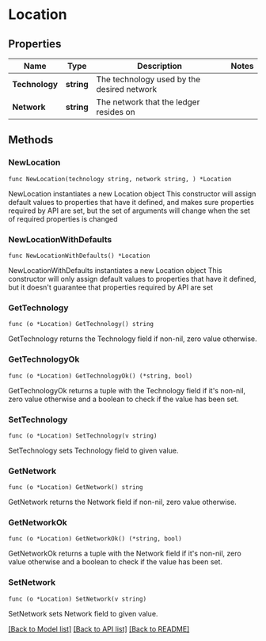 # Location

## Properties

Name | Type | Description | Notes
------------ | ------------- | ------------- | -------------
**Technology** | **string** | The technology used by the desired network | 
**Network** | **string** | The network that the ledger resides on | 

## Methods

### NewLocation

`func NewLocation(technology string, network string, ) *Location`

NewLocation instantiates a new Location object
This constructor will assign default values to properties that have it defined,
and makes sure properties required by API are set, but the set of arguments
will change when the set of required properties is changed

### NewLocationWithDefaults

`func NewLocationWithDefaults() *Location`

NewLocationWithDefaults instantiates a new Location object
This constructor will only assign default values to properties that have it defined,
but it doesn't guarantee that properties required by API are set

### GetTechnology

`func (o *Location) GetTechnology() string`

GetTechnology returns the Technology field if non-nil, zero value otherwise.

### GetTechnologyOk

`func (o *Location) GetTechnologyOk() (*string, bool)`

GetTechnologyOk returns a tuple with the Technology field if it's non-nil, zero value otherwise
and a boolean to check if the value has been set.

### SetTechnology

`func (o *Location) SetTechnology(v string)`

SetTechnology sets Technology field to given value.


### GetNetwork

`func (o *Location) GetNetwork() string`

GetNetwork returns the Network field if non-nil, zero value otherwise.

### GetNetworkOk

`func (o *Location) GetNetworkOk() (*string, bool)`

GetNetworkOk returns a tuple with the Network field if it's non-nil, zero value otherwise
and a boolean to check if the value has been set.

### SetNetwork

`func (o *Location) SetNetwork(v string)`

SetNetwork sets Network field to given value.



[[Back to Model list]](../README.md#documentation-for-models) [[Back to API list]](../README.md#documentation-for-api-endpoints) [[Back to README]](../README.md)


